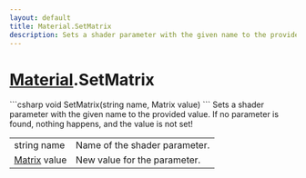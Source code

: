 ```yaml
---
layout: default
title: Material.SetMatrix
description: Sets a shader parameter with the given name to the provided value. If no parameter is found, nothing happens, and the value is not set!
---
```

# [Material]({{site.url}}/Pages/Reference/Material.html).SetMatrix

<div class='signature' markdown='1'>
```csharp
void SetMatrix(string name, Matrix value)
```
Sets a shader parameter with the given name to the
provided value. If no parameter is found, nothing happens, and
the value is not set!
</div>

|  |  |
|--|--|
|string name|Name of the shader parameter.|
|[Matrix]({{site.url}}/Pages/Reference/Matrix.html) value|New value for the parameter.|




